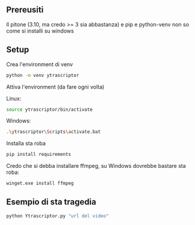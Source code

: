 ## Prereusiti
Il pitone (3.10, ma credo >= 3 sia abbastanza) e pip e python-venv non so come si installi su windows

## Setup

Crea l'environment di venv

```bash
python -m venv ytrascriptor
```

Attiva l'environment (da fare ogni volta)

Linux:
```bash
source ytrascriptor/bin/activate
```

Windows:
```bash
.\ytrascriptor\Scripts\activate.bat
```
Installa sta roba

```bash
pip install requirements
```

Credo che si debba installare ffmpeg, su Windows dovrebbe bastare sta roba:

```bash
winget.exe install ffmpeg
```

## Esempio di sta tragedia

```bash
python Ytrascriptor.py "url del video"
```
